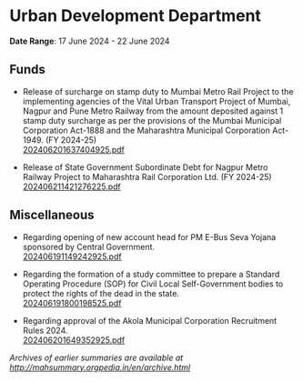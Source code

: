 # Urban Development Department

**Date Range**: 17 June 2024 - 22 June 2024


## Funds
- Release of surcharge on stamp duty to Mumbai Metro Rail Project to the implementing agencies of the Vital Urban Transport Project of Mumbai, Nagpur and Pune Metro Railway from the amount deposited against 1 stamp duty surcharge as per the provisions of the Mumbai Municipal Corporation Act-1888 and the Maharashtra Municipal Corporation Act-1949. (FY 2024-25)\
  [202406201637404925.pdf](https://gr.maharashtra.gov.in/Site/Upload/Government%20Resolutions/English/202406201637404925.pdf)

- Release of State Government Subordinate Debt for Nagpur Metro Railway Project to Maharashtra Rail Corporation Ltd. (FY 2024-25)\
  [202406211421276225.pdf](https://gr.maharashtra.gov.in/Site/Upload/Government%20Resolutions/English/202406211421276225.pdf)

## Miscellaneous
- Regarding opening of new account head for PM E-Bus Seva Yojana sponsored by Central Government.\
  [202406191149242925.pdf](https://gr.maharashtra.gov.in/Site/Upload/Government%20Resolutions/English/202406191149242925.pdf)

- Regarding the formation of a study committee to prepare a Standard Operating Procedure (SOP) for Civil Local Self-Government bodies to protect the rights of the dead in the state.\
  [202406191800198525.pdf](https://gr.maharashtra.gov.in/Site/Upload/Government%20Resolutions/English/202406191800198525.pdf)

- Regarding approval of the Akola Municipal Corporation Recruitment Rules 2024.\
  [202406201649352925.pdf](https://gr.maharashtra.gov.in/Site/Upload/Government%20Resolutions/English/202406201649352925.pdf)


*Archives of earlier summaries are available at http://mahsummary.orgpedia.in/en/archive.html*